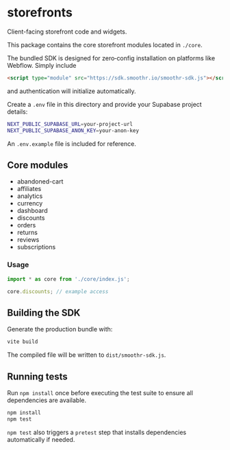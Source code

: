 # storefronts

Client-facing storefront code and widgets.

This package contains the core storefront modules located in `./core`.

The bundled SDK is designed for zero‑config installation on platforms like
Webflow. Simply include

```html
<script type="module" src="https://sdk.smoothr.io/smoothr-sdk.js"></script>
```

and authentication will initialize automatically.

Create a `.env` file in this directory and provide your Supabase project details:

```bash
NEXT_PUBLIC_SUPABASE_URL=your-project-url
NEXT_PUBLIC_SUPABASE_ANON_KEY=your-anon-key
```

An `.env.example` file is included for reference.

## Core modules

- abandoned-cart
- affiliates
- analytics
- currency
- dashboard
- discounts
- orders
- returns
- reviews
- subscriptions

### Usage

```javascript
import * as core from './core/index.js';

core.discounts; // example access
```

## Building the SDK

Generate the production bundle with:

```bash
vite build
```

The compiled file will be written to `dist/smoothr-sdk.js`.

## Running tests

Run `npm install` once before executing the test suite to ensure all dependencies are available.

```bash
npm install
npm test
```

`npm test` also triggers a `pretest` step that installs dependencies automatically if needed.
